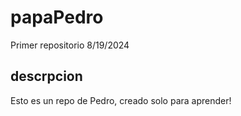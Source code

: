 # papaPedro
Primer repositorio 8/19/2024
## descrpcion 
Esto es un repo de Pedro, creado solo para aprender!
